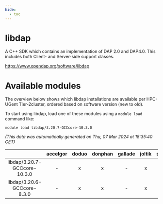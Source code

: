 ```yaml
---
hide:
  - toc
---
```


libdap
======


A C++ SDK which contains an implementation of DAP 2.0 and DAP4.0. This includes both Client- and Server-side support classes.

https://www.opendap.org/software/libdap
# Available modules


The overview below shows which libdap installations are available per HPC-UGent Tier-2cluster, ordered based on software version (new to old).

To start using libdap, load one of these modules using a `module load` command like:

```shell
module load libdap/3.20.7-GCCcore-10.3.0
```

*(This data was automatically generated on Thu, 07 Mar 2024 at 18:35:40 CET)*  

| |accelgor|doduo|donphan|gallade|joltik|skitty|
| :---: | :---: | :---: | :---: | :---: | :---: | :---: |
|libdap/3.20.7-GCCcore-10.3.0|-|x|x|-|x|x|
|libdap/3.20.6-GCCcore-8.3.0|-|x|x|-|x|x|
